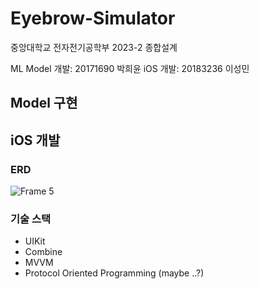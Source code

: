 # Eyebrow-Simulator
중앙대학교 전자전기공학부 2023-2 종합설계

ML Model 개발: 20171690 박희윤
iOS 개발: 20183236 이성민

## Model 구현


## iOS 개발



### ERD
![Frame 5](https://github.com/seongmin221/Eyebrow-Simulator/assets/72431640/7e27703a-44e1-439a-a15d-0802755f0616)

### 기술 스택
- UIKit
- Combine
- MVVM
- Protocol Oriented Programming (maybe ..?)
